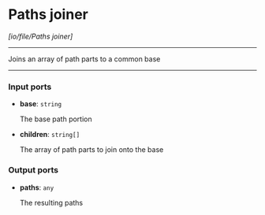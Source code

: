 # Paths joiner

_[io/file/Paths joiner]_

---

Joins an array of path parts to a common base  

---

### Input ports

* __base__: ` string `


    The base path portion  


* __children__: ` string[] `


    The array of path parts to join onto the base  

### Output ports

* __paths__: ` any `


    The resulting paths  

